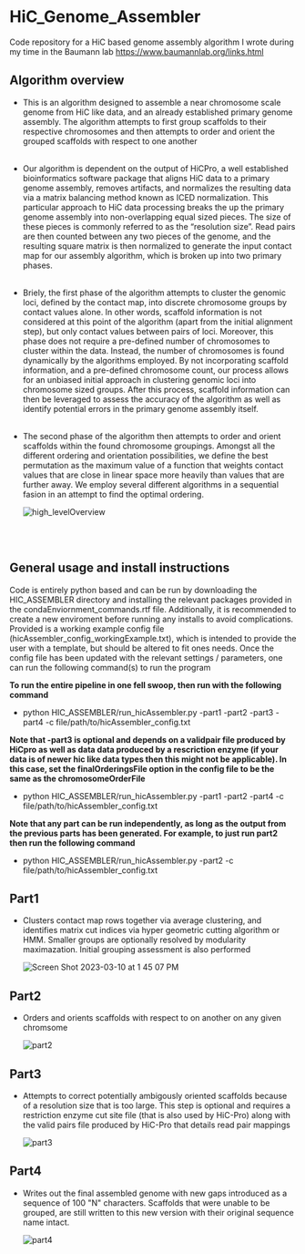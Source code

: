 # HiC_Genome_Assembler
Code repository for a HiC based genome assembly algorithm I wrote during my time in the Baumann lab 
https://www.baumannlab.org/links.html<br>

## Algorithm overview

- This is an algorithm designed to assemble a near chromosome scale genome from HiC like data, and an already established primary genome assembly. The algorithm attempts to first group scaffolds to their respective chromosomes and then attempts to order and orient the grouped scaffolds with respect to one another<br><br>

- Our algorithm is dependent on the output of HiCPro, a well established bioinformatics software package that aligns HiC data to a primary genome assembly, removes artifacts, and normalizes the resulting data via a matrix balancing method known as ICED normalization. This particular approach to HiC data processing breaks the up the primary genome assembly into non-overlapping equal sized pieces. The size of these pieces is commonly referred to as the “resolution size”. Read pairs are then counted between any two pieces of the genome, and the resulting square matrix is then normalized to generate the input contact map for our assembly algorithm, which is broken up into two primary phases.<br><br>

- Briely, the first phase of the algorithm attempts to cluster the genomic loci, defined by the contact map, into discrete chromosome groups by contact values alone. In other words, scaffold information is not considered at this point of the algorithm (apart from the initial alignment step), but only contact values between pairs of loci. Moreover, this phase does not require a pre-defined number of chromosomes to cluster within the data. Instead, the number of chromosomes is found dynamically by the algorithms employed. By not incorporating scaffold information, and a pre-defined chromosome count, our process allows for an unbiased initial approach in clustering genomic loci into chromosome sized groups. After this process, scaffold information can then be leveraged to assess the accuracy of the algorithm as well as identify potential errors in the primary genome assembly itself.<br><br>

- The second phase of the algorithm then attempts to order and orient scaffolds within the found chromosome groupings. Amongst all the different ordering and orientation possibilities, we define the best permutation as the maximum value of a function that weights contact values that are close in linear space more heavily than values that are further away. We employ several different algorithms in a sequential fasion in an attempt to find the optimal ordering.


  ![high_levelOverview](https://user-images.githubusercontent.com/20343526/219607825-c99b6578-828b-4031-bc9a-7f730d115262.png)

<br><br>
## General usage and install instructions
Code is entirely python based and can be run by downloading the HIC_ASSEMBLER directory and installing the relevant packages provided in the condaEnviornment_commands.rtf file. Additionally, it is recommended to create a new enviroment before running any installs to avoid complications.
Provided is a working example config file (hicAssembler_config_workingExample.txt), which is intended to provide the user with a template, but should be altered to fit ones needs. Once the config file has been updated with the relevant settings / parameters, one can run the following command(s) to run the program<br>

**To run the entire pipeline in one fell swoop, then run with the following command**
- python HIC_ASSEMBLER/run_hicAssembler.py -part1 -part2 -part3 -part4 -c file/path/to/hicAssembler_config.txt

**Note that -part3 is optional and depends on a validpair file produced by HiCpro as well as data data produced by a rescriction enzyme (if your data is of newer hic like data types then this might not be applicable). In this case, set the finalOrderingsFile option in the config file to be the same as the chromosomeOrderFile**
- python HIC_ASSEMBLER/run_hicAssembler.py -part1 -part2 -part4 -c file/path/to/hicAssembler_config.txt

**Note that any part can be run independently, as long as the output from the previous parts has been generated. For example, to just run part2 then run the following command**
- python HIC_ASSEMBLER/run_hicAssembler.py -part2 -c file/path/to/hicAssembler_config.txt

## Part1

- Clusters contact map rows together via average clustering, and identifies matrix cut indices via hyper geometric cutting algorithm or HMM. Smaller groups are optionally resolved by modularity maximazation. Initial grouping assessment is also performed
  
  ![Screen Shot 2023-03-10 at 1 45 07 PM](https://user-images.githubusercontent.com/20343526/224424933-167ccb6d-a552-407f-8565-8aac53f63dad.png)


## Part2

- Orders and orients scaffolds with respect to on another on any given chromsome

  ![part2](https://user-images.githubusercontent.com/20343526/219610194-72c2aef0-8cde-45f9-8ecb-a73cba6ef967.png)



## Part3

- Attempts to correct potentially ambigously oriented scaffolds because of a resolution size that is too large. This step is optional and requires a restriction enzyme cut site file (that is also used by HiC-Pro) along with the valid pairs file produced by HiC-Pro that details read pair mappings

  ![part3](https://user-images.githubusercontent.com/20343526/219610278-6c374383-3f68-494b-816b-19f549fc4442.png)



## Part4

- Writes out the final assembled genome with new gaps introduced as a sequence of 100 "N" characters. Scaffolds that were unable to be grouped, are still written to this new version with their original sequence name intact.

  ![part4](https://user-images.githubusercontent.com/20343526/219610312-04df94eb-9a08-455b-b2fc-96bcbcb6628f.png)

